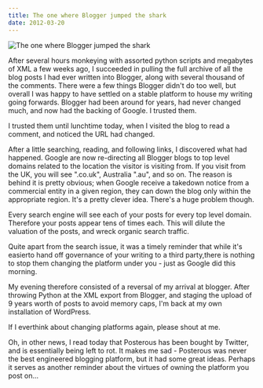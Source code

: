 ```yaml
---
title: The one where Blogger jumped the shark
date: 2012-03-20
---
```


![The one where Blogger jumped the shark](https://source.unsplash.com/di8ognBauG0/1600x900)

After several hours monkeying with assorted python scripts and megabytes of XML a few weeks ago, I succeeded in pulling the full archive of all the blog posts I had ever written into Blogger, along with several thousand of the comments. There were a few things Blogger didn't do too well, but overall I was happy to have settled on a stable platform to house my writing going forwards. Blogger had been around for years, had never changed much, and now had the backing of Google. I trusted them.

I trusted them until lunchtime today, when I visited the blog to read a comment, and noticed the URL had changed.

After a little searching, reading, and following links, I discovered what had happened. Google are now re-directing all Blogger blogs to top level domains related to the location the visitor is visiting from. If you visit from the UK, you will see ".co.uk", Australia ".au", and so on. The reason is behind it is pretty obvious; when Google receive a takedown notice from a commercial entity in a given region, they can down the blog only within the appropriate region. It's a pretty clever idea. There's a huge problem though.

Every search engine will see each of your posts for every top level domain. Therefore your posts appear tens of times each. This will dilute the valuation of the posts, and wreck organic search traffic.

Quite apart from the search issue, it was a timely reminder that while it's easierto hand off governance of your writing to a third party,there is nothing to stop them changing the platform under you - just as Google did this morning.

My evening therefore consisted of a reversal of my arrival at blogger. After throwing Python at the XML export from Blogger, and staging the upload of 9 years worth of posts to avoid memory caps, I'm back at my own installation of WordPress.

If I everthink about changing platforms again, please shout at me.

Oh, in other news, I read today that Posterous has been bought by Twitter, and is essentially being left to rot. It makes me sad - Posterous was never the best engineered blogging platform, but it had some great ideas. Perhaps it serves as another reminder about the virtues of owning the platform you post on...